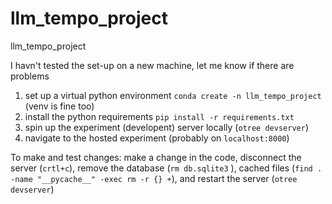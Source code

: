 # llm_tempo_project
llm_tempo_project

I havn't tested the set-up on a new machine, let me know if there are problems

1. set up a virtual python environment `conda create -n llm_tempo_project` (venv is fine too)
2. install the python requirements `pip install -r requirements.txt`
3. spin up the experiment (developent) server locally (`otree devserver`)
4. navigate to the hosted experiment (probably on `localhost:8000`)

To make and test changes: make a change in the code, disconnect the server (`crtl+c`), remove the database (`rm db.sqlite3` ), cached files (`find . -name "__pycache__" -exec rm -r {} +`), and restart the server (`otree devserver`)
